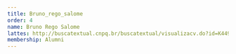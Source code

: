 ```yaml
---
title: Bruno_rego_salome
order: 4
name: Bruno Rego Salome
lattes: http://buscatextual.cnpq.br/buscatextual/visualizacv.do?id=K4495301A4
membership: Alumni
---
```


